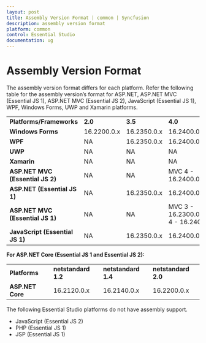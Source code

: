 ```yaml
---
layout: post
title: Assembly Version Format | common | Syncfusion
description: assembly version format 
platform: common
control: Essential Studio
documentation: ug
---
```


# Assembly Version Format

The assembly version format differs for each platform. Refer the following table for the assembly version’s format for ASP.NET, ASP.NET MVC (Essential JS 1), ASP.NET MVC (Essential JS 2), JavaScript (Essential JS 1), WPF, Windows Forms, UWP and Xamarin platforms.



<table>
<tr>
<td>
<b>Platforms/Frameworks</b></td><td>
<b>2.0</b></td><td>
<b>3.5</b></td><td>
<b>4.0</b></td><td>
<b>4.5</b></td><td>
<b>4.5.1</b></td><td>
<b>4.6</b></td></tr>
<tr>
<td>
<b>Windows Forms</b></td><td>
16.2200.0.x</td><td>
16.2350.0.x</td><td>
16.2400.0.x</td><td>
16.2450.0.x</td><td>
16.2451.0.x</td><td>
16.2460.0.x</td></tr>
<tr>
<td>
<b>WPF</b></td><td>
NA</td><td>
16.2350.0.x</td><td>
16.2400.0.X</td><td>
16.2450.0.X</td><td>
16.2451.0.X</td><td>
16.2460.0.x</td></tr>
<tr>
<td>
<b>UWP</b></td><td>
NA</td><td>
NA</td><td>
NA</td><td>
NA</td><td>
NA</td><td>
16.2460.0.x</td></tr>
<tr>
<td>
<b>Xamarin</b></td><td>
NA</td><td>
NA</td><td>
NA</td><td>
NA</td><td>
16.2451.0.x</td><td>
NA</td></tr>
<tr>
<td>
<b>ASP.NET MVC (Essential JS 2)</b></td><td>
NA</td><td>
NA</td><td>
MVC 4 - 16.2400.0.x</td><td>
MVC 5 - 16.2500.0.x</td><td>
NA</td><td>
NA</td></tr>
<tr>
<td>
<b>ASP.NET (Essential JS 1)</b></td><td>
NA</td><td>
16.2350.0.x</td><td>
16.2400.0.x</td><td>
16.2450.0.x</td><td>
16.2451.0.x</td><td>
16.2460.0.x</td></tr>
<tr>
<td>
<b>ASP.NET MVC (Essential JS 1)</b></td><td>
NA</td><td>
NA</td><td>
MVC 3 - 16.2300.0.xMVC 4 - 16.2400.0.x</td><td>
MVC 5 - 16.2500.0.x</td><td>
NA</td><td>
MVC 6 - 16.2600.0.x</td></tr>
<tr>
<td>
<b>JavaScript (Essential JS 1)</b></td><td>
NA</td><td>
16.2350.0.x</td><td>
16.2400.0.X</td><td>
16.2450.0.X</td><td>
16.2451.0.X</td><td>
16.2460.0.x</td></tr>
</table>

**For ASP.NET Core (Essential JS 1 and Essential JS 2):**

<table>
<tr>
<td>
<b>Platforms</b></td><td>
<b>netstandard 1.2</b></td><td>
<b>netstandard 1.4</b></td><td>
<b>netstandard 2.0</b></td></tr>
<tr>
<td>
<b>ASP.NET Core</b></td><td>
16.2120.0.x</td><td>
16.2140.0.x</td><td>
16.2200.0.x</td></tr>
</table>

The following Essential Studio platforms do not have assembly support.

* JavaScript (Essential JS 2)
* PHP (Essential JS 1)
* JSP (Essential JS 1)